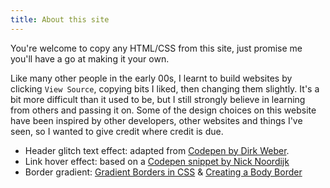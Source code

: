 ```yaml
---
title: About this site
---
```


You're welcome to copy any HTML/CSS from this site, just promise me you'll have a go at making it your own.

Like many other people in the early 00s, I learnt to build websites by clicking `View Source`, copying bits I liked, then changing them slightly. It's a bit more difficult than it used to be, but I still strongly believe in learning from others and passing it on. Some of the design choices on this website have been inspired by other developers, other websites and things I've seen, so I wanted to give credit where credit is due.

* Header glitch text effect: adapted from <a href="https://codepen.io/DirkWeber/pen/eyxbmq" target="_blank" rel="noopener noreferrer">Codepen by Dirk Weber</a>.
* Link hover effect: based on a <a href="https://codepen.io/NickNoordijk/pen/QbEZQG" target="_blank" rel="noopener noreferrer">Codepen snippet by Nick Noordijk</a>
* Border gradient: <a href="https://css-tricks.com/gradient-borders-in-css/" target="_blank" rel="noopener noreferrer">Gradient Borders in CSS</a> & <a href="https://css-tricks.com/body-border/" target="_blank" rel="noopener noreferrer">Creating a Body Border</a>